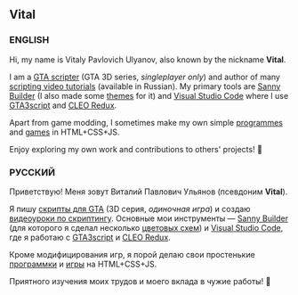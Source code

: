 ## Vital

### ENGLISH
Hi, my name is Vitaly Pavlovich Ulyanov, also known by the nickname **Vital**.

I am a [GTA scripter](https://github.com/VitalRus95/gta-scripts) (GTA 3D series, _singleplayer only_) and author of many [scripting video tutorials](https://www.youtube.com/c/VitalRUS13/featured) (available in Russian). My primary tools are [Sanny Builder](https://github.com/sannybuilder) (I also made some [themes](https://github.com/sannybuilder/themes) for it) and [Visual Studio Code](https://github.com/Microsoft/vscode/) where I use [GTA3script](https://github.com/thelink2012/vscode-gta3script) and [CLEO Redux](https://github.com/cleolibrary/CLEO-Redux).

Apart from game modding, I sometimes make my own simple [programmes](https://github.com/VitalRus95/HTML-Programmes) and [games](https://github.com/VitalRus95/HTML-Games) in HTML+CSS+JS.

Enjoy exploring my own work and contributions to others' projects! 🙂

### РУССКИЙ
Приветствую! Меня зовут Виталий Павлович Ульянов (псевдоним **Vital**).

Я пишу [скрипты для GTA](https://github.com/VitalRus95/gta-scripts) (3D серия, _одиночная игра_) и создаю [видеоуроки по скриптингу](https://www.youtube.com/c/VitalRUS13/featured). Основные мои инструменты — [Sanny Builder](https://github.com/sannybuilder) (для которого я сделал несколько [цветовых схем](https://github.com/sannybuilder/themes)) и [Visual Studio Code](https://github.com/Microsoft/vscode/), где я работаю с [GTA3script](https://github.com/thelink2012/vscode-gta3script) и [CLEO Redux](https://github.com/cleolibrary/CLEO-Redux).

Кроме модифицирования игр, я порой делаю свои простенькие [программки](https://github.com/VitalRus95/HTML-Programmes) и [игры](https://github.com/VitalRus95/HTML-Games) на HTML+CSS+JS.

Приятного изучения моих трудов и моего вклада в чужие работы! 🙂

<!--
**VitalRus95/VitalRus95** is a ✨ _special_ ✨ repository because its `README.md` (this file) appears on your GitHub profile.

Here are some ideas to get you started:

- 🔭 I’m currently working on ...
- 🌱 I’m currently learning ...
- 👯 I’m looking to collaborate on ...
- 🤔 I’m looking for help with ...
- 💬 Ask me about ...
- 📫 How to reach me: ...
- 😄 Pronouns: ...
- ⚡ Fun fact: ...
-->
